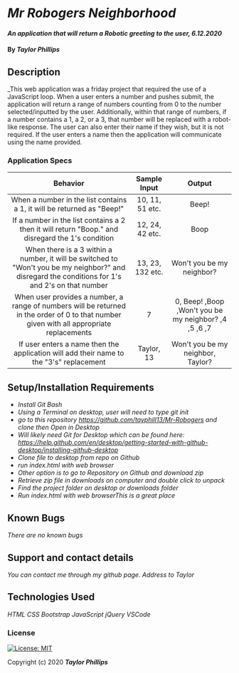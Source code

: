 # _Mr Robogers Neighborhood_

#### _An application that will return a Robotic greeting to the user, 6.12.2020_

#### By _**Taylor Phillips**_

## Description

_This web application was a friday project that required the use of a JavaScript loop.  When a user enters a number and pushes submit, the application will return a range of numbers counting from 0 to the number selected/inputted by the user.  Additionally, within that range of numbers, if a number contains a 1, a 2, or a 3, that number will be replaced with a robot-like response.  The user can also enter their name if they wish, but it is not required.  If the user enters a name then the application will communicate using the name provided.

   ### Application Specs

| Behavior  | Sample Input | Output |
| :--------:  | :---------: | :-----: |
| When a number in the list contains a 1, it will be returned as "Beep!"  | 10, 11, 51 etc.| Beep! |
| If a number in the list contains a 2 then it will return "Boop." and disregard the 1's condition | 12, 24, 42 etc. | Boop |
| When there is a 3 within a number, it will be switched to "Won't you be my neighbor?" and disregard the conditions for 1's and 2's on that number | 13, 23, 132 etc. | Won't you be my neighbor? |
| When user provides a number, a range of numbers will be returned in the order of 0 to that number given with all appropriate replacements |  7 | 0, Beep! ,Boop ,Won't you be my neighbor? ,4 ,5 ,6 ,7  |
| If user enters a name then the application will add their name to the "3's" replacement | Taylor,  13  | Won't you be my neighbor, Taylor?

## Setup/Installation Requirements

* _Install Git Bash_
* _Using a Terminal on desktop, user will need to type git init_
* _go to this repository <https://github.com/tayphill13/Mr-Robogers> and clone then Open in Desktop_
* _Will likely need Git for Desktop which can be found here: https://help.github.com/en/desktop/getting-started-with-github-desktop/installing-github-desktop_
* _Clone file to desktop from repo on Github_
* _run index.html with web browser_
* _Other option is to go to Repository on Github and download zip_
* _Retrieve zip file in downloads on computer and double click to unpack_
* _Find the project folder on desktop or downloads folder_
* _Run index.html with web browserThis is a great place_

## Known Bugs

_There are no known bugs_

## Support and contact details

_You can contact me through my github page.  Address to Taylor_

## Technologies Used

_HTML_
_CSS_
_Bootstrap_
_JavaScript_
_jQuery_
_VSCode_

### License

[![License: MIT](https://img.shields.io/badge/License-MIT-yellow.svg)](https://opensource.org/licenses/MIT)

Copyright (c) 2020 **_Taylor Phillips_**
